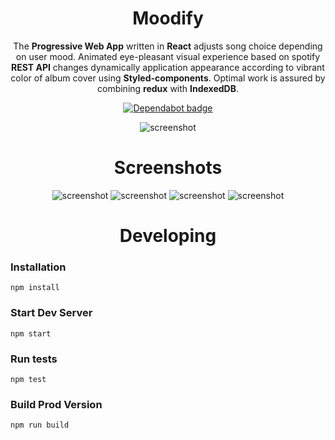 <div align="center">
  <h1>Moodify</h1>

The **Progressive Web App** written in **React** adjusts song choice depending on user mood. Animated eye-pleasant visual experience based on spotify **REST API** changes dynamically application appearance according to vibrant color of album cover using **Styled-components**. Optimal work is assured by combining **redux** with **IndexedDB**.

[![Dependabot badge](https://flat.badgen.net/dependabot/wbkd/webpack-starter?icon=dependabot)](https://dependabot.com/)

![screenshot](https://i.imgur.com/dXm7Y2D.png)


</div>

<div align="center">
  <h1>Screenshots</h1>

![screenshot](https://i.imgur.com/puvbKyJ.png)
![screenshot](https://i.imgur.com/CsWfh8H.png)
![screenshot](https://i.imgur.com/oD50TZC.png)
![screenshot](https://i.imgur.com/ioAZ0lA.png)

</div>


<div align="center">
  <h1>Developing</h1>
</div>

### Installation

```
npm install
```

### Start Dev Server

```
npm start
```

### Run tests

```
npm test
```

### Build Prod Version

```
npm run build
```

